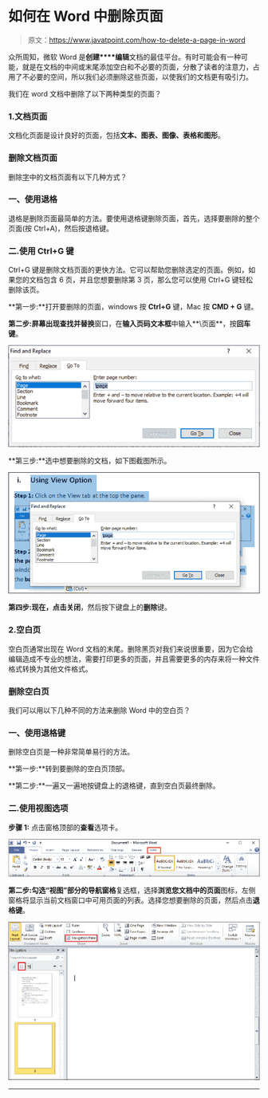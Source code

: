 # 如何在 Word 中删除页面

> 原文：<https://www.javatpoint.com/how-to-delete-a-page-in-word>

众所周知，微软 Word 是**创建****编辑**文档的最佳平台。有时可能会有一种可能，就是在文档的中间或末尾添加空白和不必要的页面，分散了读者的注意力，占用了不必要的空间，所以我们必须删除这些页面，以使我们的文档更有吸引力。

我们在 word 文档中删除了以下两种类型的页面？

### 1.文档页面

文档化页面是设计良好的页面，包括**文本、图表、图像、表格和图形**。

### 删除文档页面

删除[字](https://www.javatpoint.com/ms-word-tutorial)中的文档页面有以下几种方式？

### 一、使用退格

退格是删除页面最简单的方法。要使用退格键删除页面，首先，选择要删除的整个页面(按 Ctrl+A)，然后按退格键。

### 二.使用 Ctrl+G 键

Ctrl+G 键是删除文档页面的更快方法。它可以帮助您删除选定的页面。例如，如果您的文档包含 6 页，并且您想要删除第 3 页，那么您可以使用 Ctrl+G 键轻松删除该页。

**第一步:**打开要删除的页面，windows 按 **Ctrl+G** 键，Mac 按 **CMD + G** 键。

**第二步:**屏幕出现**查找并替换**窗口，在**输入页码文本框**中输入**\页面**，按**回车键**。

![How to delete a page in Word](img/6de7fe1afb0d860f89ce229a606219a7.png)

**第三步:**选中想要删除的文档，如下图截图所示。

![How to delete a page in Word](img/934bad0cf8dca0ec93e7f39f47c87061.png)

**第四步:**现在，点击**关闭**，然后按下键盘上的**删除**键。

### 2.空白页

空白页通常出现在 Word 文档的末尾。删除黑页对我们来说很重要，因为它会给编辑造成不专业的想法，需要打印更多的页面，并且需要更多的内存来将一种文件格式转换为其他文件格式。

### 删除空白页

我们可以用以下几种不同的方法来删除 Word 中的空白页？

### 一、使用退格键

删除空白页是一种非常简单易行的方法。

**第一步:**转到要删除的空白页顶部。

**第二步:**一遍又一遍地按键盘上的退格键，直到空白页最终删除。

### 二.使用视图选项

**步骤 1:** 点击窗格顶部的**查看**选项卡。

![How to delete a page in Word](img/564e05d8488d3f4ba93c6c810448d2a3.png)

**第二步:**勾选“视图”部分的**导航窗格**复选框，选择**浏览您文档中的页面**图标，左侧窗格将显示当前文档窗口中可用页面的列表。选择您想要删除的页面，然后点击**退格键**。

![How to delete a page in Word](img/c0325bc00336870fc6e20bc9a7341fb6.png)

* * *